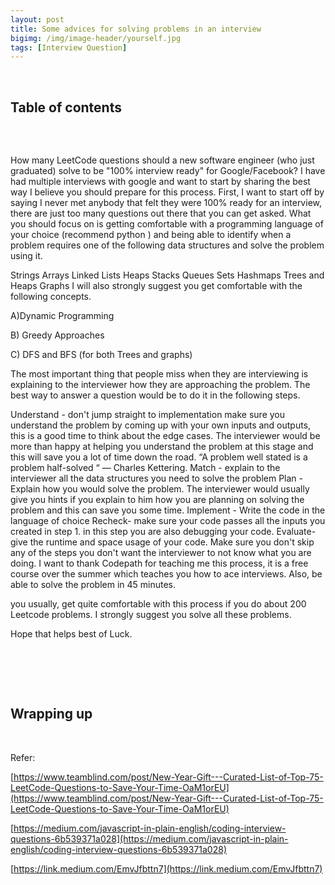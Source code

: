 ```yaml
---
layout: post
title: Some advices for solving problems in an interview
bigimg: /img/image-header/yourself.jpg
tags: [Interview Question]
---
```





<br>

## Table of contents




<br>

## 

How many LeetCode questions should a new software engineer (who just graduated) solve to be "100% interview ready" for Google/Facebook?
I have had multiple interviews with google and want to start by sharing the best way I believe you should prepare for this process. First, I want to start off by saying I never met anybody that felt they were 100% ready for an interview, there are just too many questions out there that you can get asked. What you should focus on is getting comfortable with a programming language of your choice (recommend python ) and being able to identify when a problem requires one of the following data structures and solve the problem using it.

Strings
Arrays
Linked Lists
Heaps
Stacks
Queues
Sets
Hashmaps
Trees and Heaps
Graphs
I will also strongly suggest you get comfortable with the following concepts.

A)Dynamic Programming

B) Greedy Approaches

C) DFS and BFS (for both Trees and graphs)

The most important thing that people miss when they are interviewing is explaining to the interviewer how they are approaching the problem. The best way to answer a question would be to do it in the following steps.

Understand - don't jump straight to implementation make sure you understand the problem by coming up with your own inputs and outputs, this is a good time to think about the edge cases. The interviewer would be more than happy at helping you understand the problem at this stage and this will save you a lot of time down the road. “A problem well stated is a problem half-solved “ — Charles Kettering.
Match - explain to the interviewer all the data structures you need to solve the problem
Plan - Explain how you would solve the problem. The interviewer would usually give you hints if you explain to him how you are planning on solving the problem and this can save you some time.
Implement - Write the code in the language of choice
Recheck- make sure your code passes all the inputs you created in step 1. in this step you are also debugging your code.
Evaluate- give the runtime and space usage of your code.
Make sure you don't skip any of the steps you don't want the interviewer to not know what you are doing. I want to thank Codepath for teaching me this process, it is a free course over the summer which teaches you how to ace interviews. Also, be able to solve the problem in 45 minutes.

you usually, get quite comfortable with this process if you do about 200 Leetcode problems. I strongly suggest you solve all these problems.

Hope that helps best of Luck.



<br>

## 




<br>

## Wrapping up





<br>

Refer:

[https://www.teamblind.com/post/New-Year-Gift---Curated-List-of-Top-75-LeetCode-Questions-to-Save-Your-Time-OaM1orEU](https://www.teamblind.com/post/New-Year-Gift---Curated-List-of-Top-75-LeetCode-Questions-to-Save-Your-Time-OaM1orEU)

[https://medium.com/javascript-in-plain-english/coding-interview-questions-6b539371a028](https://medium.com/javascript-in-plain-english/coding-interview-questions-6b539371a028)

[https://link.medium.com/EmvJfbttn7](https://link.medium.com/EmvJfbttn7)